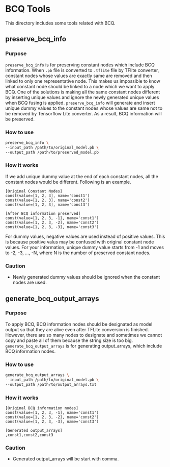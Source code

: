# BCQ Tools

This directory includes some tools related with BCQ.

## preserve_bcq_info

### Purpose

`preserve_bcq_info` is for preserving constant nodes which include BCQ information.
When `.pb` file is converted to `.tflite` file by TFlite converter, constant nodes whose values are exactly same are removed and then linked to only one representative node.
This makes us impossible to know what constant node should be linked to a node which we want to apply BCQ.
One of the solutions is making all the same constant nodes different by inserting unique values and ignore the newly generated unique values when BCQ fusing is applied.
`preserve_bcq_info` will generate and insert unique dummy values to the constant nodes whose values are same not to be removed by Tensorflow Lite converter.
As a result, BCQ information will be preserved.

### How to use

```bash
preserve_bcq_info \
--input_path /path/to/original_model.pb \
--output_path /path/to/preserved_model.pb
```

### How it works

If we add unique dummy value at the end of each constant nodes, all the constant nodes would be different. Following is an example.

```
[Original Constant Nodes]
const(value=[1, 2, 3], name='const1')
const(value=[1, 2, 3], name='const2')
const(value=[1, 2, 3], name='const3')

[After BCQ information preserved]
const(value=[1, 2, 3, -1], name='const1')
const(value=[1, 2, 3, -2], name='const2')
const(value=[1, 2, 3, -3], name='const3')
```

For dummy values, negative values are used instead of positive values.
This is because positive valus may be confused with original constant node values.
For your information, unique dummy value starts from -1 and moves to -2, -3, ..., -N, where N is the number of preserved constant nodes.

### Caution

- Newly generated dummy values should be ignored when the constant nodes are used.

## generate_bcq_output_arrays

### Purpose

To apply BCQ, BCQ information nodes should be designated as model output so that they are alive even after TFLite conversion is finished.
However, there are so many nodes to designate and sometimes we cannot copy and paste all of them because the string size is too big.
`generate_bcq_output_arrays` is for generating output_arrays, which include BCQ information nodes.

### How to use

```bash
generate_bcq_output_arrays \
--input_path /path/to/original_model.pb \
--output_path /path/to/output_arrays.txt
```

### How it works

```
[Original BCQ information nodes]
const(value=[1, 2, 3, -1], name='const1')
const(value=[1, 2, 3, -2], name='const2')
const(value=[1, 2, 3, -3], name='const3')

[Generated output_arrays]
,const1,const2,const3
```

### Caution

- Generated output_arrays will be start with comma.
